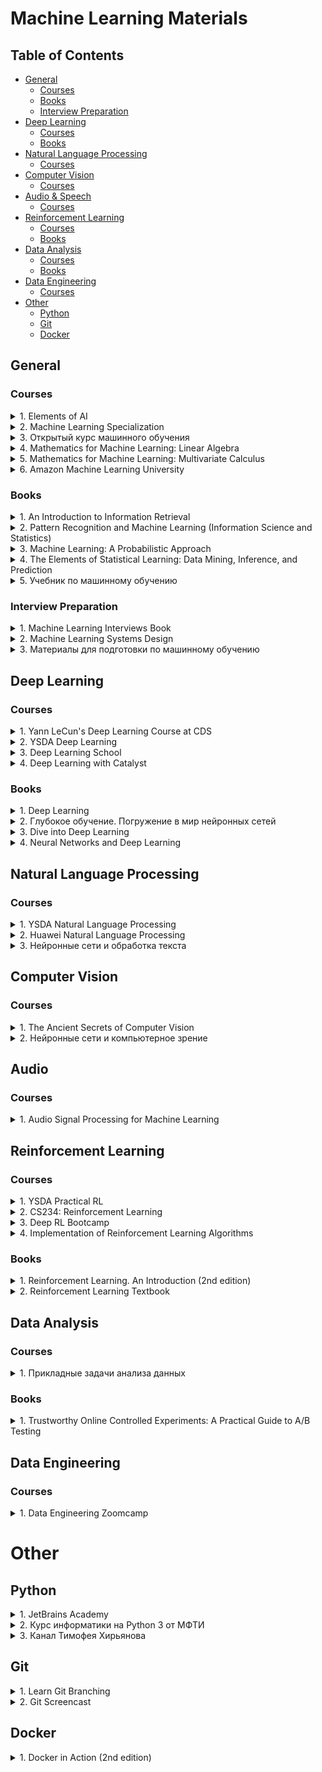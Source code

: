 # Machine Learning Materials

## Table of Contents

- [General](https://github.com/Illumaria/machine-learning-materials#general)
     - [Courses](https://github.com/Illumaria/machine-learning-materials#courses)
     - [Books](https://github.com/Illumaria/machine-learning-materials#books)
     - [Interview Preparation](https://github.com/Illumaria/machine-learning-materials#interview-preparation)
- [Deep Learning](https://github.com/Illumaria/machine-learning-materials#deep-learning)
     - [Courses](https://github.com/Illumaria/machine-learning-materials#courses-1)
     - [Books](https://github.com/Illumaria/machine-learning-materials#books-1)
- [Natural Language Processing](https://github.com/Illumaria/machine-learning-materials#natural-language-processing)
     - [Courses](https://github.com/Illumaria/machine-learning-materials#courses-2)
- [Computer Vision](https://github.com/Illumaria/machine-learning-materials#computer-vision)
     - [Courses](https://github.com/Illumaria/machine-learning-materials#courses-3)
- [Audio & Speech](https://github.com/Illumaria/machine-learning-materials#audio)
     - [Courses](https://github.com/Illumaria/machine-learning-materials#courses-4)
- [Reinforcement Learning](https://github.com/Illumaria/machine-learning-materials#reinforcement-learning)
     - [Courses](https://github.com/Illumaria/machine-learning-materials#courses-5)
     - [Books](https://github.com/Illumaria/machine-learning-materials#books-2)
- [Data Analysis](https://github.com/Illumaria/machine-learning-materials#data-analysis)
     - [Courses](https://github.com/Illumaria/machine-learning-materials#courses-6)
     - [Books](https://github.com/Illumaria/machine-learning-materials#books-3)
- [Data Engineering](https://github.com/Illumaria/machine-learning-materials#data-engineering)
     - [Courses](https://github.com/Illumaria/machine-learning-materials#courses-7)
- [Other](https://github.com/Illumaria/machine-learning-materials#other)
     - [Python](https://github.com/Illumaria/machine-learning-materials#python)
     - [Git](https://github.com/Illumaria/machine-learning-materials#git)
     - [Docker](https://github.com/Illumaria/machine-learning-materials#docker)

## General

### Courses

<details>

<summary>1. Elements of AI</summary>

* Link: https://course.elementsofai.com/
* Description: an excellent course for beginners with a unique presentation of the material. _My personal recommendation!_

</details>

<details>

<summary>2. Machine Learning Specialization</summary>

* Link: https://www.coursera.org/learn/machine-learning
* Description: a set of courses by Andrew Ng.
* Note: might be unavailable on Coursera because of its policy changes.

</details>

<details>

<summary>3. Открытый курс машинного обучения</summary>

* Ссылка: https://ods.ai/tracks/open-ml-course
* Описание: курс от активных членов сообщества Open Data Science.

</details>

<details>

<summary>4. Mathematics for Machine Learning: Linear Algebra</summary>

* Link: https://www.coursera.org/learn/linear-algebra-machine-learning
* Description:

     ```
     In this course on Linear Algebra we look at what linear algebra is and how it relates to vectors and matrices. Then we look through what vectors and matrices are and how to work with them, including the knotty problem of eigenvalues and eigenvectors, and how to use these to solve problems. Finally  we look at how to use these to do fun things with datasets - like how to rotate images of faces and how to extract eigenvectors to look at how the Pagerank algorithm works.

     Since we're aiming at data-driven applications, we'll be implementing some of these ideas in code, not just on pencil and paper. Towards the end of the course, you'll write code blocks and encounter Jupyter notebooks in Python, but don't worry, these will be quite short, focussed on the concepts, and will guide you through if you’ve not coded before.

     At the end of this course you will have an intuitive understanding of vectors and matrices that will help you bridge the gap into linear algebra problems, and how to apply these concepts to machine learning.
     ```
* Note: might be unavailable on Coursera because of its policy changes.

</details>

<details>

<summary>5. Mathematics for Machine Learning: Multivariate Calculus</summary>

* Link: https://www.coursera.org/learn/multivariate-calculus-machine-learning
* Description:

     ```
     This course offers a brief introduction to the multivariate calculus required to build many common machine learning techniques. We start at the very beginning with a refresher on the “rise over run” formulation of a slope, before converting this to the formal definition of the gradient of a function. We then start to build up a set of tools for making calculus easier and faster. Next, we learn how to calculate vectors that point up hill on multidimensional surfaces and even put this into action using an interactive game. We take a look at how we can use calculus to build approximations to functions, as well as helping us to quantify how accurate we should expect those approximations to be. We also spend some time talking about where calculus comes up in the training of neural networks, before finally showing you how it is applied in linear regression models. This course is intended to offer an intuitive understanding of calculus, as well as the language necessary to look concepts up yourselves when you get stuck. Hopefully, without going into too much detail, you’ll still come away with the confidence to dive into some more focused machine learning courses in future.
     ```
* Note: might be unavailable on Coursera because of its policy changes.

</details>

<details>

<summary>6. Amazon Machine Learning University</summary>

* Link: https://aws.amazon.com/ru/machine-learning/mlu/

</details>

### Books

<details>

<summary>1. An Introduction to Information Retrieval</summary>

* Authors: Christopher D. Manning, Prabhakar Raghavan, Hinrich Schütze
* Link: https://nlp.stanford.edu/IR-book/pdf/irbookonlinereading.pdf

</details>

<details>

<summary>2. Pattern Recognition and Machine Learning (Information Science and Statistics)</summary>

* Authors: Christopher M. Bishop

</details>

<details>

<summary>3. Machine Learning: A Probabilistic Approach</summary>

* Authors: Kevin Murphy

</details>

<details>

<summary>4. The Elements of Statistical Learning: Data Mining, Inference, and Prediction</summary>

* Authors: Trevor Hastie, Robert Tibshirani, Jerome Friedman
* Link: https://hastie.su.domains/Papers/ESLII.pdf

</details>

<details>

<summary>5. Учебник по машинному обучению</summary>

* Авторы: Школа Анализа Данных (Яндекс)
* Ссылка: https://academy.yandex.ru/handbook/ml

</details>

### Interview Preparation

<details>

<summary>1. Machine Learning Interviews Book</summary>

* Authors: Chip Huyen
* Link: https://huyenchip.com/ml-interviews-book/

</details>

<details>

<summary>2. Machine Learning Systems Design</summary>

* Authors: Chip Huyen
* Link: https://huyenchip.com/machine-learning-systems-design/toc.html

</details>

<details>

<summary>3. Материалы для подготовки по машинному обучению</summary>

* Авторы: Tinkoff
* Ссылка: https://www.tinkoff.ru/career/it/interview/ml/
* Описание: содержит множество материалов для подготовки к собеседованию на вакансию DS/ML, включая алгоритмы, System Design и прочее. Многие источники пересекаются с тем, что перечислено в этом документе.

</details>

## Deep Learning

### Courses

<details>

<summary>1. Yann LeCun's Deep Learning Course at CDS</summary>

* Link: https://cds.nyu.edu/deep-learning/
* Description: first check who Yann LeCun is, then think about whether this course can be bad.

</details>

<details>

<summary>2. YSDA Deep Learning</summary>

* Link: https://github.com/yandexdataschool/Practical_DL
* Description: Deep Learning course co-developed by YSDA, HSE, and Skoltech.

</details>

<details>

<summary>3. Deep Learning School</summary>

* Ссылка: https://www.dlschool.org/
* Описание:
     ```
     Школа глубокого обучения (Deep Learning School) — это образовательный проект ФПМИ МФТИ. Мы ведём курсы по искусственному интеллекту для школьников и студентов, интересующихся программированием и математикой. Занятия ведут студенты и выпускники Физтех-школы прикладной математики и информатики МФТИ. 
     ```

</details>

<details>

<summary>4. Deep Learning with Catalyst</summary>

* Link: https://github.com/catalyst-team/dl-course
* Description: Deep Learning course made by Deep Learning School, Tinkoff, and Catalyst team.

</details>

### Books

<details>

<summary>1. Deep Learning</summary>

* Authors: Ian Goodfellow, Yoshua Bengio, Aaron Courville
* Link: https://www.deeplearningbook.org/
* Description: this is literally the Bible of Deep Learning.

</details>

<details>

<summary>2. Глубокое обучение. Погружение в мир нейронных сетей</summary>

* Авторы: С. Николенко, А. Кадурин, E. Архангельская
* Описание: пожалуй, самая актуальная и хорошо составленная книга о глубоком обучении на русском языке.

</details>

<details>

<summary>3. Dive into Deep Learning</summary>

* Authors: mostly Amazon and Google employees
* Link: http://d2l.ai/
* Description:
     ```
     Interactive deep learning book with code, math, and discussions.
     ```

</details>

<details>

<summary>4. Neural Networks and Deep Learning</summary>

* Authors: Michael Nielsen
* Link: http://neuralnetworksanddeeplearning.com/
* Description:
     ```
     Neural networks and deep learning currently provide the best solutions to many problems in image recognition, speech recognition, and natural language processing. This book will teach you many of the core concepts behind neural networks and deep learning.
     ```

</details>

## Natural Language Processing

### Courses

<details>

<summary>1. YSDA Natural Language Processing</summary>

* Link: https://github.com/yandexdataschool/nlp_course

</details>

<details>

<summary>2. Huawei Natural Language Processing</summary>

* Link: https://ods.ai/tracks/nlp-course

</details>

<details>

<summary>3. Нейронные сети и обработка текста</summary>

* Ссылка: https://stepik.org/course/54098/promo
* Описание:
     ```
     Авторы курса, эксперты Центра ИИ Samsung, доступным языком рассказывают, как начать работать с текстами при помощи нейросетей.
     ```

</details>

## Computer Vision

### Courses

<details>

<summary>1. The Ancient Secrets of Computer Vision</summary>

* Link: https://pjreddie.com/courses/computer-vision/
* Description:
     ```
     This class is a general introduction to computer vision. It covers standard techniques in image processing like filtering, edge detection, stereo, flow, etc. (old-school vision), as well as newer, machine-learning based computer vision. It was originally offered in the spring of 2018 at the University of Washington.
     ```

</details>

<details>

<summary>2. Нейронные сети и компьютерное зрение</summary>

* Ссылка: https://stepik.org/course/50352/promo
* Описание:
     ```
     Авторы курса, эксперты Samsung AI Center дадут базовые знания на примере решения задач компьютерного зрения.
     ```

</details>

## Audio

### Courses

<details>

<summary>1. Audio Signal Processing for Machine Learning</summary>

* Authors: Valerio Velardo
* Link: https://youtube.com/playlist?list=PL-wATfeyAMNqIee7cH3q1bh4QJFAaeNv0
* Description:
     ```
     Master key audio signal processing concepts. Learn how to process raw audio data to power your audio-driven AI applications.
     ```

</details>

## Reinforcement Learning

### Courses

<details>

<summary>1. YSDA Practical RL</summary>

* Link: https://github.com/yandexdataschool/Practical_RL
* Description:
     ```
     An open course on reinforcement learning in the wild. Taught on-campus at HSE and YSDA and maintained to be friendly to online students (both english and russian).
     ```

</details>

<details>

<summary>2. CS234: Reinforcement Learning</summary>

* Link: http://web.stanford.edu/class/cs234/index.html

</details>

<details>

<summary>3. Deep RL Bootcamp</summary>

* Link: https://sites.google.com/view/deep-rl-bootcamp/lectures

</details>

<details>

<summary>4. Implementation of Reinforcement Learning Algorithms</summary>

* Link: https://github.com/dennybritz/reinforcement-learning
* Description:
     ```
     Implementation of Reinforcement Learning Algorithms. Python, OpenAI Gym, Tensorflow. Exercises and Solutions to accompany Sutton's Book and David Silver's course.
     ```

</details>

### Books

<details>

<summary>1. Reinforcement Learning. An Introduction (2nd edition)</summary>

* Authors: Richard S. Sutton, Andrew G. Barto
* Link: http://incompleteideas.net/book/RLbook2020.pdf
* Description: this is literally the Bible of Deep Learning.

</details>

<details>

<summary>2. Reinforcement Learning Textbook</summary>

* Авторы: Сергей Иванов
* Ссылка: https://arxiv.org/abs/2201.09746
* Описание: конспект (на 245 страниц!) по обучению с подкреплением на русском языке.

</details>

## Data Analysis

### Courses

<details>

<summary>1. Прикладные задачи анализа данных</summary>

* Авторы: Александр Дьяконов (ВМК, МГУ имени М.В. Ломоносова)
* Ссылка: https://github.com/Dyakonov/PZAD

</details>

### Books

<details>

<summary>1. Trustworthy Online Controlled Experiments: A Practical Guide to A/B Testing</summary>

* Authors: Ron Kohavi

</details>

## Data Engineering

### Courses

<details>

<summary>1. Data Engineering Zoomcamp</summary>

* Link: https://github.com/DataTalksClub/data-engineering-zoomcamp
* Description: free Data Engineering course from DataTalks.Club.

</details>

# Other

## Python

<details>

<summary>1. JetBrains Academy</summary>

* Link: https://hyperskill.org/
* Description: <i>paid</i> Python, SQL, and even math courses by JetBrains.

</details>

<details>

<summary>2. Курс информатики на Python 3 от МФТИ</summary>

* Ссылка: http://judge.mipt.ru/mipt_cs_on_python3/

</details>

<details>

<summary>3. Канал Тимофея Хирьянова</summary>

* Ссылка: https://www.youtube.com/c/%D0%A2%D0%B8%D0%BC%D0%BE%D1%84%D0%B5%D0%B9%D0%A5%D0%B8%D1%80%D1%8C%D1%8F%D0%BD%D0%BE%D0%B2

</details>

## Git

<details>

<summary>1. Learn Git Branching</summary>

* Link: https://learngitbranching.js.org/
* Description: interactive git simulator.

</details>

<details>

<summary>2. Git Screencast</summary>

* Ссылка: https://learn.javascript.ru/screencast/git
* Описание: отличный скринкаст по git. Минус - довольно высокая скорость изложения материала, используйте паузу, чтобы успевать за автором.

</details>

## Docker

<details>

<summary>1. Docker in Action (2nd edition)</summary>

* Authors: Jeff Nickoloff, Stephen Kuenzli

</details>
